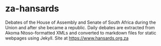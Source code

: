 # za-hansards
Debates of the House of Assembly and Senate of South Africa during the Union and after she became a republic. 
Daily debates are extracted from Akoma Ntoso-formatted XMLs and converted to markdown files for static webpages using Jekyll.
Site at https://www.hansards.org.za
